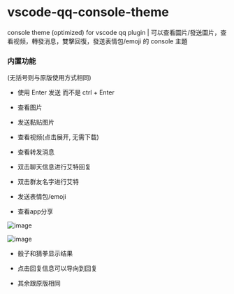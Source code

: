 # vscode-qq-console-theme
console theme (optimized) for vscode qq plugin | 可以查看圖片/發送圖片，查看视频，轉發消息，雙擊回復，發送表情包/emoji 的 console 主題


### 内置功能

(无括号则与原版使用方式相同)

- 使用 Enter 发送 而不是 ctrl + Enter

- 查看图片

- 发送黏贴图片

- 查看视频(点击展开, 无需下载)

- 查看转发消息

- 双击聊天信息进行艾特回复

- 双击群友名字进行艾特

- 发送表情包/emoji

- 查看app分享

![image](https://user-images.githubusercontent.com/8198069/213349334-95835bed-2c53-4dcc-8686-3816155b079f.png)

![image](https://user-images.githubusercontent.com/8198069/213349296-bb6d51f4-1c53-4514-86c4-77307dbf68c6.png)

- 骰子和猜拳显示结果

- 点击回复信息可以导向到回复

- 其余跟原版相同
